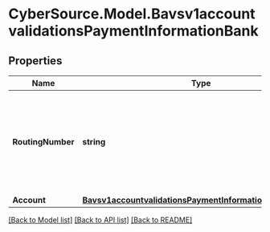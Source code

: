 # CyberSource.Model.Bavsv1accountvalidationsPaymentInformationBank
## Properties

Name | Type | Description | Notes
------------ | ------------- | ------------- | -------------
**RoutingNumber** | **string** | Bank routing number. This is also called the transit number.  Non-Negative Integer  | 
**Account** | [**Bavsv1accountvalidationsPaymentInformationBankAccount**](Bavsv1accountvalidationsPaymentInformationBankAccount.md) |  | 

[[Back to Model list]](../README.md#documentation-for-models) [[Back to API list]](../README.md#documentation-for-api-endpoints) [[Back to README]](../README.md)

